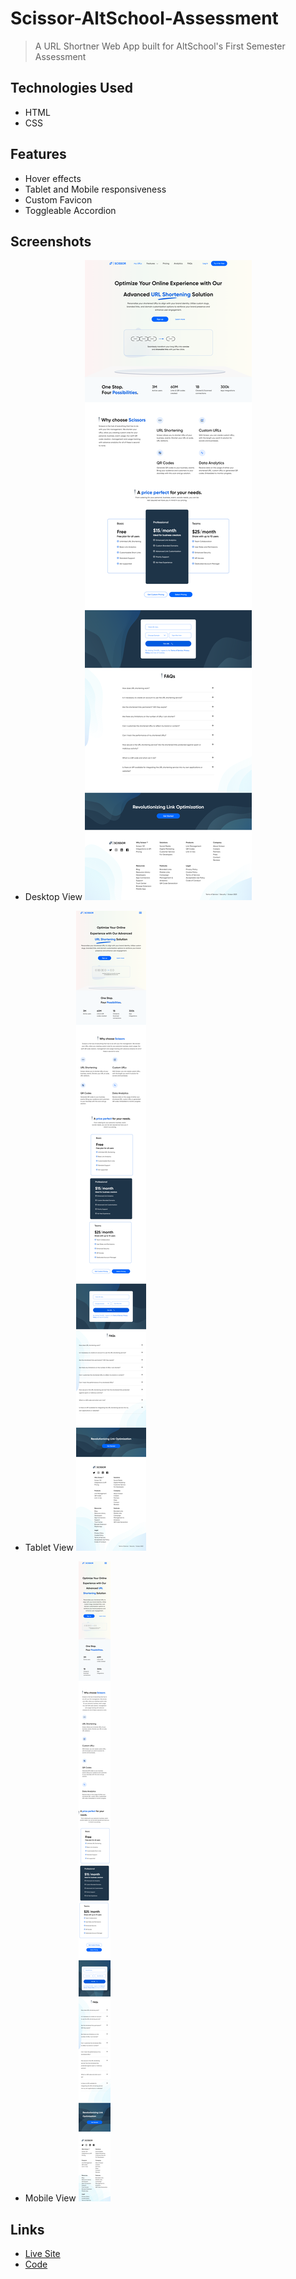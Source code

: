 # Scissor-AltSchool-Assessment

> A URL Shortner Web App built for AltSchool's First Semester Assessment

## Technologies Used
- HTML
- CSS

## Features
- Hover effects
- Tablet and Mobile responsiveness
- Custom Favicon
- Toggleable Accordion

## Screenshots
- Desktop View
![](./screenshots/desktop-view.png)

- Tablet View
![](./screenshots/tablet-view.png)

- Mobile View
![](./screenshots/mobile-view.png)

## Links
- [Live Site](https://scissor-url-shortner.netlify.app/)
- [Code](https://github.com/ChinatuL/Scissor-AltSchool-Assessment)